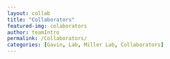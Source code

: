 ```yaml
---
layout: collab
title: "Collaborators"
featured-img: colaborators
author: teamIntro
permalink: /Collaborators/
categories: [Gavin, Lab, Miller Lab, Collaborators]
---
```


